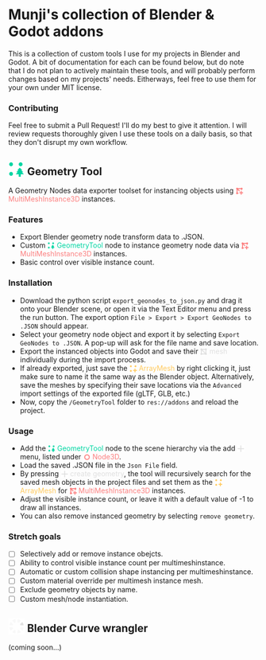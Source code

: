 # Munji's collection of Blender & Godot addons
This is a collection of custom tools I use for my projects in Blender and Godot. A bit of documentation for each can be found below, but do note that I do not plan to actively maintain these tools, and will probably perform changes based on my projects' needs. Eitherways, feel free to use them for your own under MIT license.

### Contributing

Feel free to submit a Pull Request! I'll do my best to give it attention. I will review requests thoroughly given I use these tools on a daily basis, so that they don't disrupt my own workflow.

## <img src="GeometryNodeExporter/GeometryTool/ico_geometry_tool.svg" alt="icon" width="33" style="vertical-align: bottom;"/><span style="color: #00d6a3ff;"></span> Geometry Tool

A Geometry Nodes data exporter toolset for instancing objects using <img src="imgs/MultiMeshInstance3D.svg" alt="icon" width="15" style="vertical-align: text-bottom;"/><span style="color: #fc7f7fff;"> MultiMeshInstance3D</span> instances.

### Features
- Export Blender geometry node transform data to .JSON.
- Custom <img src="GeometryNodeExporter/GeometryTool/ico_geometry_tool.svg" alt="icon" width="15" style="vertical-align: text-bottom;"/><span style="color: #00d6a3ff;"> GeometryTool</span> node to instance geometry node data via <img src="imgs/MultiMeshInstance3D.svg" alt="icon" width="15" style="vertical-align: text-bottom;"/><span style="color: #fc7f7fff;"> MultiMeshInstance3D</span> instances.
- Basic control over visible instance count.

### Installation
- Download the python script `export_geonodes_to_json.py` and drag it onto your Blender scene, or open it via the Text Editor menu and press the run button. The export option `File > Export > Export GeoNodes to .JSON` should appear.
- Select your geometry node object and export it by selecting `Export GeoNodes to .JSON`. A pop-up will ask for the file name and save location.
- Export the instanced objects into Godot and save their <img src="imgs/MeshItem.svg" alt="icon" width="15" style="vertical-align: text-bottom;"/><span style="color: #e0e0e0ff;"> mesh</span> individually during the import process. 
- If already exported, just save the <img src="imgs/ArrayMesh.svg" alt="icon" width="15" style="vertical-align: text-bottom;"/><span style="color: #ffca5fff;"> ArrayMesh</span> by right clicking it, just make sure to name it the same way as the Blender object. Alternatively, save the meshes by specifying their save locations via the `Advanced` import settings of the exported file (gLTF, GLB, etc.)
- Now, copy the `/GeometryTool` folder to `res://addons` and reload the project.
  
### Usage
- Add the <img src="GeometryNodeExporter/GeometryTool/ico_geometry_tool.svg" alt="icon" width="15" style="vertical-align: text-bottom;"/><span style="color: #00d6a3ff;"> GeometryTool</span> node to the scene hierarchy via the add <img src="imgs/Add.svg" alt="icon" width="15" style="vertical-align: text-bottom;"/><span style="color: #e0e0e0ff;"></span> menu, listed under <img src="imgs/Node3D.svg" alt="icon" width="15" style="vertical-align: text-bottom;"/><span style="color: #fc7f7fff;"> Node3D</span>.
- Load the saved .JSON file in the `Json File` field. 
- By pressing <img src="imgs/Add.svg" alt="icon" width="15" style="vertical-align: text-bottom;"/><span style="color: #e0e0e0ff;"> create geometry</span>, the tool will recursively search for the saved mesh objects in the project files and set them as the <img src="imgs/ArrayMesh.svg" alt="icon" width="15" style="vertical-align: text-bottom;"/><span style="color: #ffca5fff;"> ArrayMesh</span> for <img src="imgs/MultiMeshInstance3D.svg" alt="icon" width="15" style="vertical-align: text-bottom;"/><span style="color: #fc7f7fff;"> MultiMeshInstance3D</span> instances.
- Adjust the visible instance count, or leave it with a default value of -1 to draw all instances.
- You can also remove instanced geometry by selecting `remove geometry`.

### Stretch goals
- [ ] Selectively add or remove instance obejcts.
- [ ] Ability to control visible instance count per multimeshinstance.
- [ ] Automatic or custom collision shape instancing per multimeshinstance.
- [ ] Custom material override per multimesh instance mesh.
- [ ] Exclude geometry objects by name.
- [ ] Custom mesh/node instantiation.

## <img src="imgs/Progress2.svg" alt="icon" width="33" style="vertical-align: bottom;"/><span style="color: #e0e0e0ff;"></span> Blender Curve wrangler

(coming soon...)
